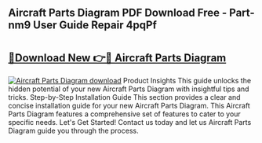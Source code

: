 ## Aircraft Parts Diagram PDF Download Free - Part-nm9 User Guide Repair 4pqPf

# <h2><a href="http://dfkmpg.blite.top/?on=Aircraft+Parts+Diagram">🔗Download New 👉🔴 Aircraft Parts Diagram</a></h2>

[![Aircraft Parts Diagram download](https://i.imgur.com/lujVjoI.png)](http://dfkmpg.blite.top/?on=Aircraft+Parts+Diagram)
Product Insights This guide unlocks the hidden potential of your new Aircraft Parts Diagram with insightful tips and tricks. Step-by-Step Installation Guide This section provides a clear and concise installation guide for your new Aircraft Parts Diagram. This Aircraft Parts Diagram features a comprehensive set of features to cater to your specific needs. Let's Get Started! Contact us today and let us Aircraft Parts Diagram guide you through the process.
